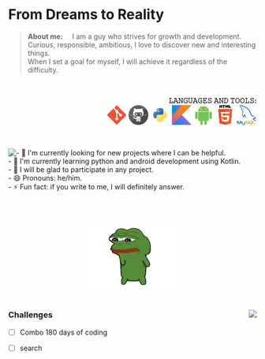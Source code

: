 # From Dreams to Reality


>   <strong>About me: </strong>
>   &nbsp;&nbsp;&nbsp;&nbsp;I am a guy who strives for growth and development.<br> 
>   Curious, responsible, ambitious, I love to discover new and interesting things. <br>
>   When I set a goal for myself, I will achieve it regardless of the difficulty.


<br/>
<p align="right">
    <strong>𝙻𝙰𝙽𝙶𝚄𝙰𝙶𝙴𝚂 𝙰𝙽𝙳 𝚃𝙾𝙾𝙻𝚂:</strong>
<br/> 
<code><img title="Git" height="40" width="40" src="ICONS/git.png"/></code>
<code><img title="Github" height="40" width="40" src="ICONS/github.png"/></code>
<code><img title="Python" height="40" width="40" src="ICONS/python.png"/></code>
<code><img title="Kotlin" height="40" width="40" src="ICONS/kotlin.png"/></code>
<code><img title="Android" height="40" width="40" src="ICONS/android.png"/></code>
<code><img title="HTML5" height="40" width="40" src="ICONS/html.png"/></code>
<code><img title="MySQL" height="40" width="40" src="ICONS/MySQL.png"/></code>
</p>
<br/>

<p align="left">
  <img align="left" src="https://github-readme-streak-stats.herokuapp.com/?user=GezzySherin&theme=dark&hide_border=true&background=141821"/>
</p>

<p align="left">
- 🔭 I'm currently looking for new projects where I can be helpful.<br> 
- 🌱 I'm currently learning python and android development using Kotlin.<br> 
- 👯 I will be glad to participate in any project.<br> 
- 😄 Pronouns: he/him.<br> 
- ⚡ Fun fact: if you write to me, I will definitely answer.<br> 
</p>

#
<p align="center">
<br/> 
<img align="center" height="140" width="200" alt="GIF" src="GIFS/pepedance.gif.gif"/>
</p>

#
<p>
  <img align="right" src="https://github-readme-stats.vercel.app/api?username=GezzySherin&show_icons=true&hide_border=true&bg_color=141821&title_color=FB8C00&icon_color=FB8C00"/>
</p>

### Challenges<br>
- [ ] Combo 180 days of coding<br>
- [ ] search<br>

    




